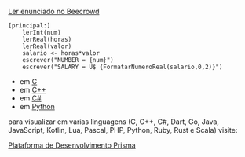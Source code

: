[Ler enunciado no Beecrowd](https://www.beecrowd.com.br/judge/en/problems/view/1008)

``` 
[principal:]
    lerInt(num)
    lerReal(horas)
    lerReal(valor)
    salario <- horas*valor
    escrever("NUMBER = {num}")
    escrever("SALARY = U$ {FormatarNumeroReal(salario,0,2)}")
```

- em [C](https://prism-dev-platform.herokuapp.com/tela-demo-transpilado.html?idDemo=8&idTarget=1)
- em [C++](https://prism-dev-platform.herokuapp.com/tela-demo-transpilado.html?idDemo=8&idTarget=2)
- em [C#](https://prism-dev-platform.herokuapp.com/tela-demo-transpilado.html?idDemo=8&idTarget=3)
- em [Python](https://prism-dev-platform.herokuapp.com/tela-demo-transpilado.html?idDemo=8&idTarget=12)

para visualizar em varias linguagens (C, C++, C#, Dart, Go, Java, JavaScript, Kotlin, Lua, Pascal, PHP, Python, Ruby, Rust e Scala) visite:

[Plataforma de Desenvolvimento Prisma](https://prism-dev-platform.herokuapp.com/tela-demo.html?idDemo=8)
